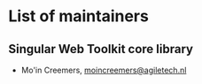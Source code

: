 # List of maintainers

## Singular Web Toolkit core library

- Mo'in Creemers, moincreemers@agiletech.nl